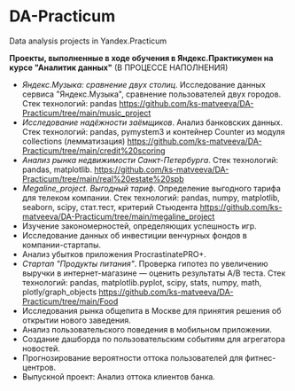 # DA-Practicum
Data analysis  projects in Yandex.Practicum

**Проекты, выполненные в ходе обучения в Яндекс.Практикумен на курсе "Аналитик данных"** (В ПРОЦЕССЕ НАПОЛНЕНИЯ)

-  *Яндекс.Музыка: сравнение двух столиц*. Исследование данных сервиса "Яндекс.Музыка", сравнение пользователей двух городов. Стек технологий: pandas https://github.com/ks-matveeva/DA-Practicum/tree/main/music_project 
-  *Исследование надёжности заёмщиков*. Анализ банковских данных. Стек технологий: pandas, pymystem3 и контейнер Counter из модуля collections (лемматизация) https://github.com/ks-matveeva/DA-Practicum/tree/main/credit%20scoring 
-  *Анализ рынка недвижимости Санкт-Петербурга*. Стек технологий: pandas, matplotlib. https://github.com/ks-matveeva/DA-Practicum/tree/main/real%20estate%20spb 
-  *Megaline_project. Выгодный тариф*. Определение выгодного тарифа для телеком компании. Стек технологий: pandas, numpy, matplotlib, seaborn, scipy, стат.тест, критерий Стьюдента https://github.com/ks-matveeva/DA-Practicum/tree/main/megaline_project 
-  Изучение закономерностей, определяющих успешность игр.
-  Исследование данных об инвестиции венчурных фондов в компании-стартапы.
-  Анализ убытков приложения ProcrastinatePRO+.
-  *Стартап "Продукты питания"*. Проверка гипотез по увеличению выручки в интернет-магазине — оценить результаты A/B теста. Стек технологий: pandas, matplotlib.pyplot, scipy, stats, numpy, math, plotly/graph_objects https://github.com/ks-matveeva/DA-Practicum/tree/main/Food 
-  Исследования рынка общепита в Москве для принятия решения об открытии нового заведения.
-  Анализ пользовательского поведения в мобильном приложении.
-  Создание дашборда по пользовательским событиям для агрегатора новостей.
-  Прогнозирование вероятности оттока пользователей для фитнес-центров.
-  Выпускной проект: Анализ оттока клиентов банка.
